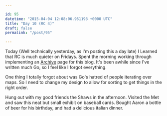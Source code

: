 ```yaml
---

id: 95
datetime: "2015-04-04 12:08:06.951193 +0000 UTC"
title: "Day 10 (RC 4)"
draft: false
permalink: "/post/95"

---
```


Today (Well technically yesterday, as I'm posting this a day late) I Learned that RC is much quieter on Fridays. Spent the morning working through implementing an [Archive](/archives) page for this blog. It's been awhile since I've written much Go, so I feel like I forgot everything.

One thing I totally forgot about was Go's hatred of people iterating over maps. So I need to change my design to allow for sorting to get things in the right order.

Hung out with my good friends the Shaws in the afternoon. Visited the Met and saw this neat but small exhibit on baseball cards. Bought Aaron a bottle of beer for his birthday, and had a delicious italian dinner.
